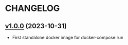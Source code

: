 # CHANGELOG

## [v1.0.0](https://github.com/NubeIO/docker-openvpn/tree/v1.0.0) (2023-10-31)

- First standalone docker image for docker-compose run